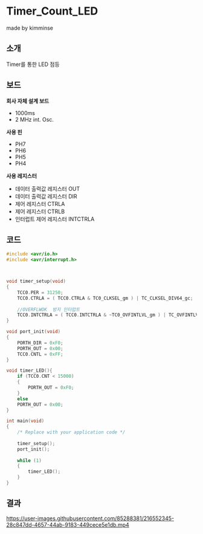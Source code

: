# Timer_Count_LED

made by kimminse

## 소개

Timer를 통한 LED 점등

## 보드
**회사 자체 설계 보드**
- 1000ms
- 2 MHz int. Osc.

**사용 핀**
  - PH7
  - PH6
  - PH5
  - PH4

**사용 레지스터**
- 데이터 출력값 레지스터 OUT
- 데이터 출력값 레지스터 DIR
- 제어 레지스터 CTRLA
- 제어 레지스터 CTRLB
- 인터럽트 제어 레지스터 INTCTRLA

## 코드

```C
#include <avr/io.h>
#include <avr/interrupt.h>



void timer_setup(void)
{
	TCC0.PER = 31250;
	TCC0.CTRLA = ( TCC0.CTRLA & TC0_CLKSEL_gm ) | TC_CLKSEL_DIV64_gc;
	
	//OVERFLWOK  방지 인터럽트
	TCC0.INTCTRLA = ( TCC0.INTCTRLA & ~TC0_OVFINTLVL_gm ) | TC_OVFINTLVL_MED_gc;
}

void port_init(void)
{
	PORTH_DIR = 0xF0;
	PORTH_OUT = 0x00;
	TCC0.CNTL = 0xFF;
}

void timer_LED(){
	if (TCC0.CNT < 15000)
	{
		PORTH_OUT = 0xF0;
	}
	else
	PORTH_OUT = 0x00;
}

int main(void)
{
	/* Replace with your application code */
	
	timer_setup();
	port_init();
	
	while (1)
	{
		timer_LED();
	}
}
```
## 결과
https://user-images.githubusercontent.com/85288381/216552345-28c847dd-4657-44ab-9183-449cece5e1db.mp4
